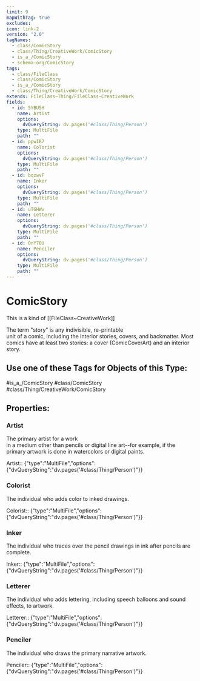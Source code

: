 ```yaml
---
limit: 9
mapWithTag: true
excludes: 
icon: link-2
version: "2.0"
tagNames:
  - class/ComicStory
  - class/Thing/CreativeWork/ComicStory
  - is_a_/ComicStory
  - schema-org/ComicStory
tags:
  - class/FileClass
  - class/ComicStory
  - is_a_/ComicStory
  - class/Thing/CreativeWork/ComicStory
extends: FileClass~Thing/FileClass~CreativeWork
fields:
  - id: 5YBU5H
    name: Artist
    options:
      dvQueryString: dv.pages('#class/Thing/Person')
    type: MultiFile
    path: ""
  - id: ppwIR7
    name: Colorist
    options:
      dvQueryString: dv.pages('#class/Thing/Person')
    type: MultiFile
    path: ""
  - id: bqzwvF
    name: Inker
    options:
      dvQueryString: dv.pages('#class/Thing/Person')
    type: MultiFile
    path: ""
  - id: uTGHWv
    name: Letterer
    options:
      dvQueryString: dv.pages('#class/Thing/Person')
    type: MultiFile
    path: ""
  - id: OnY7OU
    name: Penciler
    options:
      dvQueryString: dv.pages('#class/Thing/Person')
    type: MultiFile
    path: ""
---
```


# ComicStory
This is a kind of [[FileClass~CreativeWork]]

The term "story" is any indivisible, re-printable  
unit of a comic, including the interior stories, covers, and backmatter. Most  
comics have at least two stories: a cover (ComicCoverArt) and an interior story.


## Use one of these Tags for Objects of this Type:

#is_a_/ComicStory
#class/ComicStory
#class/Thing/CreativeWork/ComicStory

## Properties:

### Artist
The primary artist for a work  
in a medium other than pencils or digital line art--for example, if the  
primary artwork is done in watercolors or digital paints.

Artist:: {"type":"MultiFile","options":{"dvQueryString":"dv.pages('#class/Thing/Person')"}}

### Colorist
The individual who adds color to inked drawings.

Colorist:: {"type":"MultiFile","options":{"dvQueryString":"dv.pages('#class/Thing/Person')"}}

### Inker
The individual who traces over the pencil drawings in ink after pencils are complete.

Inker:: {"type":"MultiFile","options":{"dvQueryString":"dv.pages('#class/Thing/Person')"}}

### Letterer
The individual who adds lettering, including speech balloons and sound effects, to artwork.

Letterer:: {"type":"MultiFile","options":{"dvQueryString":"dv.pages('#class/Thing/Person')"}}

### Penciler
The individual who draws the primary narrative artwork.

Penciler:: {"type":"MultiFile","options":{"dvQueryString":"dv.pages('#class/Thing/Person')"}}



